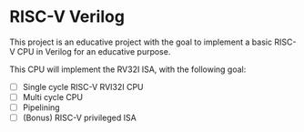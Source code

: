 # RISC-V Verilog

This project is an educative project with the goal to implement a basic RISC-V CPU in Verilog for an educative purpose.

This CPU will implement the RV32I ISA, with the following goal:
- [ ] Single cycle RISC-V RVI32I CPU
- [ ] Multi cycle CPU
- [ ] Pipelining
- [ ] (Bonus) RISC-V privileged ISA